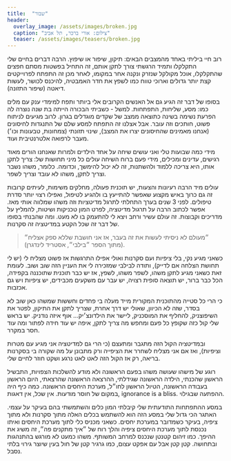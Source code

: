 ```yaml
---
title:  "שבור"
header:
  overlay_image: /assets/images/broken.jpg
  caption: "צילום: אורי ברכר, תל אביב"
  teaser: /assets/images/teasers/broken.jpg
---
```


רוב חיי ביליתי באחד מהמצבים הבאים: תיקון, שיפור או שיפוץ.<!--more-->
הרבה דברים בחיים שלי התקלקלו ותמיד הרגשתי צורך לתקן אותם,
זה התחיל בפשטות מסתם חפצים שהתקלקלו, אוכל מקולקל שנזרק ונקנה אחר במקומו,
לאחר מכן זה התפתח לפרוייקטים קצת יותר גדולים וארוכי טווח כמו לשפץ את חדר האמבטיה,
להיכנס לכושר, לעשות דיאטה (שיפור התזונה).
 
בסופו של דבר זה הגיע גם אל האנשים הקרובים אלי ביותר ותפח למימדי ענק עם מלים כמו: מסע, שליחות, התפתחות.
למשל - כשביתי הבכורה הייתה בת שנה נוצרה לה הפרעת נשימה בשינה כתוצאה ממצב של שקדים מוגדלים בגרון.
לרוב מגיעים לניתוח פשוט, חותכים וזה עובר.
אבל אצלנו זה התפתח למסע שלם של התנגדות לחיסונים (אנחנו מאמינים שהחיסונים יצרו את המצב),
שינוי תזונתי (צמחונות, טבעונות וכו׳) מעבר לרפואה אלטרנטיבית ועוד.

מידי כמה שבועות טלי ואני עושים שיחה על אחד הילדים ולמרות שאנחנו הורים מאוד רגישים,
עדינים ומכילים, מידי פעם ברוח השיחה עולים כל מיני תחושות של:
צריך לתקן אותו, היא צריכה ללמוד ולהשתנות, זה לא יכול להימשך, וכדומה.
כלומר, משהו נשבר וצריך לתקן, משהו לא עובד וצריך לשפר.

עולים מיד הרבה רעיונות והצעות, יש תוכנית פעולה, מחלקים משימות,
לעיתים קרובות זה גם כרוך באיש מקצוע שאפשר להתייעץ בו ולהגיע לטיפול, ואפילו רצוי יותר סדרת טיפולים.
לפני 3 שנים בערך התחלתי לתרגל מדיטציות וזה משהו שמלווה אותי מאז.
אפשר לכתוב הרבה על תרגול מדיטציה, לפרט המון טכניקות ושיטות, להמליץ על מדריכים וקבוצות.
זה עולם עשיר ורחב ויצא לי להתעמק בו לא מעט.
ומה שהבנתי בסופו של דבר זה שכל הקטע במדיטציה זה סקרנות.

> ״מעולם לא ניסיתי לעשות את זה בעבר,
אז אני חושבת שללא ספק אצליח״ (מתוך הספר ״בילבי״, אסטריד לינדגרן).
 
כשאני מגיע נקי,
בלי ציפיות ועם סקרנות ואולי אפילו התרגשות אז פשוט מצליח לי (יש לי תחושת הצלחה אם לדייק),
ותודה לבילבי שמזכירה לי את העניין הזה שוב ושוב. לעומת זאת כשאני מגיע לתקן משהו,
לשפר משהו, לשפץ, אז יש כבר תוכנית שתוכננה בקפידה, הכל כבר ברור,
יש תוצאה סופית רצויה, יש עבר עם משקעים מכבידים, יש ציפיות ויש גם אכזבות.

כי הרי כל סטייה מהתוכנית המקורית מייד מעלה בי פחדים וחששות שמשהו כאן שוב לא בסדר,
שזה לא הכיוון, שאולי יש דרך אחרת, שצריך לתקן את התיקון,
לפטר את השיפוצניק, להחליף את המוסכניק, ליישר את הילדונצ׳יק... אוף איזה נודניק.
יש בראש שלי קול כזה שקופץ כל פעם ומחפש מה צריך לתקן, איפה יש עוד חידה לפתור ומה עוד חסר במקרר.

ובמדיטציה הקול הזה מתגבר ומתעצם (כי הרי גם למדיטציה אני מגיע עם מטרות וציפיות),
ואז אם אני מצליח לשחרר את הציפייה ורק מתבונן על מה שקורה בי בסקרנות בריאה,
רק אז הקול הזה לאט לאט נרגע ושקט חוזר לחיים שלי.

רוגע של מישהו שעושה משהו בפעם הראשונה ולא מודע להשלכות הצפויות,
התבשיל הראשון שהכנתי, הילדה הראשונה שגידלתי, ההרצאה הראשונה שהרצאתי,
היום הראשון בעבודה הראשונה, הטיול הראשון לחו״ל, מערכת היחסים הראשונה.
כמה כיף היה במקום של חוסר מודעות. אין שכל, אין דאגות, ignorance is a bliss. ההפתעה שבגילוי.

במסע ההתפתחות התודעתית שלי קיבלתי המון כלים והשתמשתי בהם בעיקר על עצמי.
האתגר הכי גדול שלי במסע הזה הוא להשתמש בכלים האלה מתוך סקרנות ולא מתוך ציפיה,
בעיקר כשמדובר במערכת יחסים. כשאני מכניס כלי לתוך מערכת היחסים ואיתו
נכנסת לתוך מערכת היחסים ציפיה והלך רוח של ״איך מתקנים פה״, זה משיג את ההיפך.
כמו זיהום קטנטן שנכנס למרחב המשותף. משהו כמעט לא מורגש בהתנהגות ובתחושה.
קטן קטן אבל עם אפקט עצום, כמו גרגיר קטן של חול בעין שיוצר גירוי בלתי נסבל.
